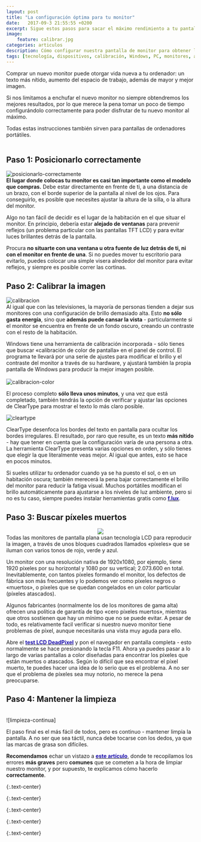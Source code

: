 ```yaml
---
layout: post
title: "La configuración óptima para tu monitor"
date:   2017-09-3 21:55:55 +0200
excerpt: Sigue estos pasos para sacar el máximo rendimiento a tu pantalla. Si quieres disfrutar de la mejor imagen posible, la configuración de un nuevo monitor va más allá de sacarlo de la caja.
image:
    feature: calibrar.jpg
categories: articulos
description: Cómo configurar nuestra pantalla de monitor para obtener los mejores colores y una óptima nitidez. Sacarlo de la caja no es el último paso.
tags: [tecnología, dispositivos, calibración, Windows, PC, monitores, accesorios]
---
```


<!-- more -->

Comprar un nuevo monitor puede otorgar vida nueva a tu ordenador: un texto más nítido, aumento del espacio de trabajo, además de mayor y mejor imagen.

Si nos limitamos a enchufar el nuevo monitor no siempre obtendremos los mejores resultados, por lo que merece la pena tomar un poco de tiempo configurándolo correctamente para poder disfrutar de tu nuevo monitor al máximo.

Todas estas instrucciones también sirven para pantallas de ordenadores portátiles. 
<br /><br />

## Paso 1: Posicionarlo correctamente
![posicionarlo-correctamente]
<br />
**El lugar donde colocas tu monitor es casi tan importante como el modelo que compras.** Debe estar directamente en frente de ti, a una distancia de un brazo, con el borde superior de la pantalla al nivel de los ojos. Para conseguirlo, es posible que necesites ajustar la altura de la silla, o la altura del monitor.

Algo no tan fácil de decidir es el lugar de la habitación en el que situar el monitor. En principio, debería estar **alejado de ventanas** para prevenir reflejos (un problema particular con las pantallas TFT LCD) y para evitar luces brillantes detrás de la pantalla.

Procura **no situarte con una ventana u otra fuente de luz detrás de ti, ni con el monitor en frente de una**. Si no puedes mover tu escritorio para evitarlo, puedes colocar una simple visera alrededor del monitor para evitar reflejos, y siempre es posible correr las cortinas.
<br />

## Paso 2: Calibrar la imagen
![calibracion]
<br />
Al igual que con las televisiones, la mayoría de personas tienden a dejar sus monitores con una configuración de brillo demasiado alta. Esto **no sólo gasta energía**, sino que **además puede cansar la vista** - particularmente si el monitor se encuentra en frente de un fondo oscuro, creando un contraste con el resto de la habitación. 

Windows tiene una herramienta de calibración incorporada - sólo tienes que buscar «calibración de color de pantalla» en el panel de control. El programa te llevará por una serie de ajustes para modificar el brillo y el contraste del monitor a través de su hardware, y ajustará también la propia pantalla de Windows para producir la mejor imagen posible.
<br /><br />
![calibracion-color]

El proceso completo **sólo lleva unos minutos**, y una vez que está completado, también tendrás la opción de verificar y ajustar las opciones de ClearType para mostrar el texto lo más claro posible.

![cleartype]

ClearType desenfoca los bordes del texto en pantalla para ocultar los bordes irregulares. El resultado, por raro que resulte, es un texto **más nítido** - hay que tener en cuenta que la configuración varía de una persona a otra. La herramienta ClearType presenta varias opciones en orden, y sólo tienes que elegir la que literalmente veas mejor. Al igual que antes, esto se hace en pocos minutos.

Si sueles utilizar tu ordenador cuando ya se ha puesto el sol, o en un habitación oscura; también merecerá la pena bajar correctamente el brillo del monitor para reducir la fatiga visual. Muchos portátiles modifican el brillo automáticamente para ajustarse a los niveles de luz ambiente, pero si no es tu caso, siempre puedes instalar herramientas gratis como **<a target='_blank' href="https://justgetflux.com"><font color="#1a0dab">f.lux</font></a>**.

## Paso 3: Buscar píxeles muertos
<center><IMG SRC="/images/pictures/deadpixel-test.jpg"></center>
Todas las monitores de pantalla plana usan tecnología LCD para reproducir la imagen, a través de unos bloques cuadrados llamados «píxeles» que se iluman con varios tonos de rojo, verde y azul.

Un monitor con una resolución nativa de 1920x1080, por ejemplo, tiene 1920 píxeles por su horizontal y 1080 por su vertical; 2.073.600 en total. Inevitablemente, con tantos píxeles formando el monitor, los defectos de fábrica son más frecuentes y lo podemos ver como píxeles negros o «muertos», o píxeles que se quedan congelados en un color particular (píxeles atascados). 

Algunos fabricantes (normalmente los de los monitores de gama alta) ofrecen una política de garantía de tipo «cero píxeles muertos», mientras que otros sostienen que hay un mínimo que no se puede evitar. A pesar de todo, es relativamente facil verificar si nuestro nuevo monitor tiene problemas de píxel, aunque necesitarás una vista muy aguda para ello.

Abre el **<a target="_blank" href="http://jasonfarrell.com/misc/deadpixeltest.php"><font color="#1a0dab">test LCD DeadPixel</font></a>** y pon el navegador en pantalla completa - esto normalmente se hace presionando la tecla F11. Ahora ya puedes pasar a lo largo de varias pantallas a color diseñadas para encontrar los píxeles que están muertos o atascados. Según lo difícil que sea encontrar el píxel muerto, te puedes hacer una idea de lo serio que es el problema. A no ser que el problema de píxeles sea muy notorio, no merece la pena preocuparse.

## Paso 4: Mantener la limpieza 
<br />
![limpieza-continua]
  
El paso final es el más fácil de todos, pero es continuo - mantener limpia la pantalla. A no ser que sea táctil, nunca debe tocarse con los dedos, ya que las marcas de grasa son difíciles.

**Recomendamos** echar un vistazo a **<a target="_blank" href="/articulos/como-limpiar-tu-pantalla/"><font color="#1a0dab">este artículo</font></a>**, donde te recopilamos los errores **más graves** pero **comunes** que se cometen a la hora de limpiar nuestro monitor, y por supuesto, te explicamos cómo hacerlo **correctamente**.

<!--- IMAGENES -->

[posicionarlo-correctamente]: /images/pictures/posicionarlo-correctamente.jpg
{:.text-center}

[calibracion]: /images/pictures/calibracion.jpg
{:.text-center}

[calibracion-color]: /images/pictures/calibracion-color.jpg
{:.text-center}

[cleartype]: /images/pictures/cleartype.jpg
{:.text-center}

[limpieza-continua]: /images/pictures/limpieza-continua.jpg
{:.text-center}
